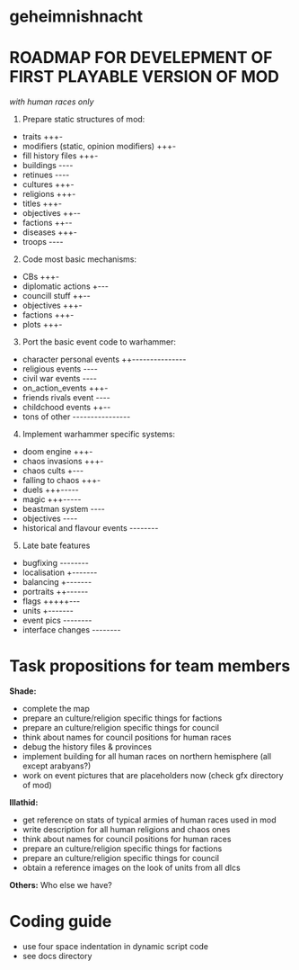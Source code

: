 geheimnishnacht
===============

#		ROADMAP FOR DEVELEPMENT OF FIRST PLAYABLE VERSION OF MOD
*with human races only*

1. Prepare static structures of mod:
  - traits					+++-
  - modifiers (static, opinion modifiers)	+++-
  - fill history files				+++-
  - buildings					----
  - retinues 					----
  - cultures					+++-
  - religions					+++-
  - titles					+++-
  - objectives					++--
  - factions					++--
  - diseases					+++-
  - troops					----

2. Code most basic mechanisms:
  - CBs						+++-
  - diplomatic actions				+---
  - councill stuff				++--
  - objectives					+++-
  - factions					+++-
  - plots					+++-

3. Port the basic event code to warhammer:
  - character personal events			++---------------
  - religious events				----
  - civil war events				----
  - on_action_events				+++-  
  - friends rivals event			----
  - childchood events				++--
  - tons of other				---------------- 

4. Implement warhammer specific systems:
  - doom engine					+++-
  - chaos invasions				+++-
  - chaos cults					+---
  - falling to chaos 				+++-
  - duels					+++-----
  - magic					+++-----
  - beastman system				----
  - objectives 					----
  - historical and flavour events		--------

5. Late bate features
  - bugfixing 					--------
  - localisation				+-------
  - balancing					+-------
  - portraits					++------
  - flags					+++++---
  - units					+-------
  - event pics					--------
  - interface changes				--------



# Task propositions for team members

**Shade:**
- complete the map
- prepare an culture/religion specific things for factions
- prepare an culture/religion specific things for council 
- think about names for council positions for human races
- debug the history files & provinces
- implement building for all human races on northern hemisphere (all except arabyans?)
- work on event pictures that are placeholders now (check gfx directory of mod)

**Illathid:**
- get reference on stats of typical armies of human races used in mod
- write description for all human religions and chaos ones
- think about names for council positions for human races
- prepare an culture/religion specific things for factions
- prepare an culture/religion specific things for council 
- obtain a reference images on the look of units from all dlcs

**Others:**
Who else we have?

# Coding guide
- use four space indentation in dynamic script code
- see docs directory 

